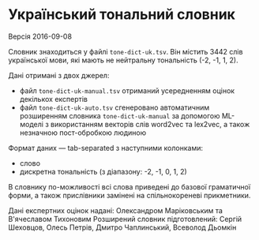 # Український тональний словник

Версія 2016-09-08

Словник знаходиться у файлі `tone-dict-uk.tsv`. Він містить 3442 слів української мови, які мають не нейтральну тональність (-2, -1, 1, 2).


Дані отримані з двох джерел:

- файл `tone-dict-uk-manual.tsv` отриманий усередненням оцінок декількох експертів
- файл `tone-dict-uk-auto.tsv` сгенеровано автоматичним розширенням словника `tone-dict-uk-manual` за допомогою ML-моделі з використанням векторів слів word2vec та lex2vec, а також незначною пост-обробкою людиною

Формат даних — tab-separated з наступними колонками:

- слово
- дискретна тональність (з діапазону: -2, -1, 0, 1, 2)

В словнику по-можливості всі слова приведені до базової граматичної форми, а також прислівники замінені на спільнокореневі прикметники.

Дані експертних оцінок надані: Олександром Маріковським та В'ячеславом Тихоновим
Розширений словник підготовлений: Сергій Шеховцов, Олесь Петрів, Дмитро Чаплинський, Всеволод Дьомкін
